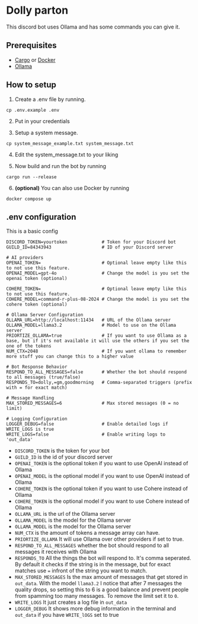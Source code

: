 # Dolly parton

This discord bot uses Ollama and has some commands you can give it.

## Prerequisites

- [Cargo](https://rustup.rs/) or [Docker](https://www.docker.com/)
- [Ollama](https://ollama.com/)

## How to setup

1. Create a .env file by running.

```
cp .env.example .env
```

2. Put in your credentials

3. Setup a system message.

```
cp system_message_example.txt system_message.txt
```

4. Edit the system_message.txt to your liking

5. Now build and run the bot by running

```
cargo run --release
```

6. **(optional)** You can also use Docker by running

```
docker compose up
```

## .env configuration

This is a basic config

```dosini
DISCORD_TOKEN=yourtoken             # Token for your Discord bot
GUILD_ID=84343943                   # ID of your Discord server

# AI providers
OPENAI_TOKEN=                       # Optional leave empty like this to not use this feature.
OPENAI_MODEL=gpt-4o                 # Change the model is you set the openai token (optional)

COHERE_TOKEN=                       # Optional leave empty like this to not use this feature.
COHERE_MODEL=command-r-plus-08-2024 # Change the model is you set the cohere token (optional)

# Ollama Server Configuration
OLLAMA_URL=http://localhost:11434   # URL of the Ollama server
OLLAMA_MODEL=llama3.2               # Model to use on the Ollama server
PRIORTIZE_OLLAMA=true               # If you want to use Ollama as a base, but if it's not available it will use the others if you set the one of the tokens
NUM_CTX=2048                        # If you want ollama to remember more stuff you can change this to a higher value

# Bot Response Behavior
RESPOND_TO_ALL_MESSAGES=false       # Whether the bot should respond to all messages (true/false)
RESPONDS_TO=dolly,=gm,goodmorning   # Comma-separated triggers (prefix with = for exact match)

# Message Handling
MAX_STORED_MESSAGES=6               # Max stored messages (0 = no limit)

# Logging Configuration
LOGGER_DEBUG=false                  # Enable detailed logs if WRITE_LOGS is true
WRITE_LOGS=false                    # Enable writing logs to 'out_data'
```

- `DISCORD_TOKEN` is the token for your bot
- `GUILD_ID` is the id of your discord server
- `OPENAI_TOKEN` is the optional token if you want to use OpenAI instead of
  Ollama
- `OPENAI_MODEL` is the optional model if you want to use OpenAI instead of
  Ollama
- `COHERE_TOKEN` is the optional token if you want to use Cohere instead of
  Ollama
- `COHERE_TOKEN` is the optional model if you want to use Cohere instead of
  Ollama
- `OLLAMA_URL` is the url of the Ollama server
- `OLLAMA_MODEL` is the model for the Ollama server
- `OLLAMA_MODEL` is the model for the Ollama server
- `NUM_CTX` is the amount of tokens a message array can have.
- `PRIORTIZE_OLLAMA` It will use Ollama over other providers if set to true.
- `RESPOND_TO_ALL_MESSAGES` whether the bot should respond to all messages it
  receives with Ollama
- `RESPONDS_TO` All the things the bot will respond to. It's comma seperated. By
  default it checks if the string is in the message, but for exact matches use
  `=` infront of the string you want to match.
- `MAX_STORED_MESSAGES` Is the max amount of messages that get stored in
  `out_data`. With the model `llama3.2` I notice that after 7 messages the
  quality drops, so setting this to 6 is a good balance and prevent people from
  spamming too many messages. To remove the limit set it to `0`.
- `WRITE_LOGS` It just creates a log file in `out_data`
- `LOGGER_DEBUG` It shows more debug information in the terminal and `out_data`
  if you have `WRITE_lOGS` set to true
